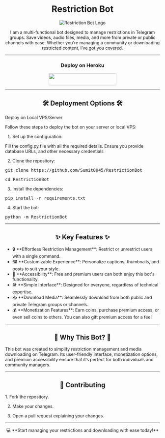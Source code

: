 <h1 align="center">Restriction Bot</h1>

<p align="center">
  <img src="https://files.catbox.moe/v96bnx.jpg" alt="Restriction Bot Logo" /></p>  

<p align="center">  
I am a multi-functional bot designed to manage restrictions in Telegram groups. Save videos, audio files, media, and more from private or public channels with ease. Whether you're managing a community or downloading restricted content, I’ve got you covered.  
</p>  

---

<h3 align="center">Deploy on Heroku</h3>  <p align="center">  
  <a href="https://dashboard.heroku.com/new?template=https://github.com/Sumit0045/RestrictionBot">  
    <img src="https://img.shields.io/badge/Deploy%20On%20Heroku-black?style=for-the-badge&logo=heroku" width="220" height="38.45"/>  
  </a>  
</p>  

---

<h2 align="center">🛠️ Deployment Options 🛠️</h2>  Deploy on Local VPS/Server

Follow these steps to deploy the bot on your server or local VPS:

1. Set up the configuration:

Fill the config.py file with all the required details. Ensure you provide database URLs, and other necessary credentials

2. Clone the repository:

<pre>git clone https://github.com/Sumit0045/RestrictionBot</pre> 
<pre>cd RestrictionBot</pre>


3. Install the dependencies:

<pre>pip install -r requirements.txt</pre>

4. Start the bot:

<pre>python -m RestrictionBot</pre>

---

<h2 align="center">✨ Key Features ✨</h2>  <ul>  
  <li>🔒 **Effortless Restriction Management**: Restrict or unrestrict users with a single command.</li>  
  <li>🖼️ **Customizable Experience**: Personalize captions, thumbnails, and posts to suit your style.</li>  
  <li>💎 **Accessibility**: Free and premium users can both enjoy this bot's functionality.</li>  
  <li>🛠️ **Simple Interface**: Designed for everyone, regardless of technical expertise.</li>  
  <li>📥 **Download Media**: Seamlessly download from both public and private Telegram groups or channels.</li>  
  <li>💰 **Monetization Features**: Earn coins, purchase premium access, or even sell coins to others. You can also gift premium access for a fee!</li>  
</ul> 

---

<h2 align="center">📜 Why This Bot? 📜</h2>  This bot was created to simplify restriction management and media downloading on Telegram. Its user-friendly interface, monetization options, and premium accessibility ensure that it’s perfect for both individuals and community managers.

---

<h2 align="center">📩 Contributing</h2>  1. Fork the repository.


2. Make your changes.


3. Open a pull request explaining your changes.

---

<p align="center">  
💻 **Start managing your restrictions and downloading with ease today!**  
</p>  

